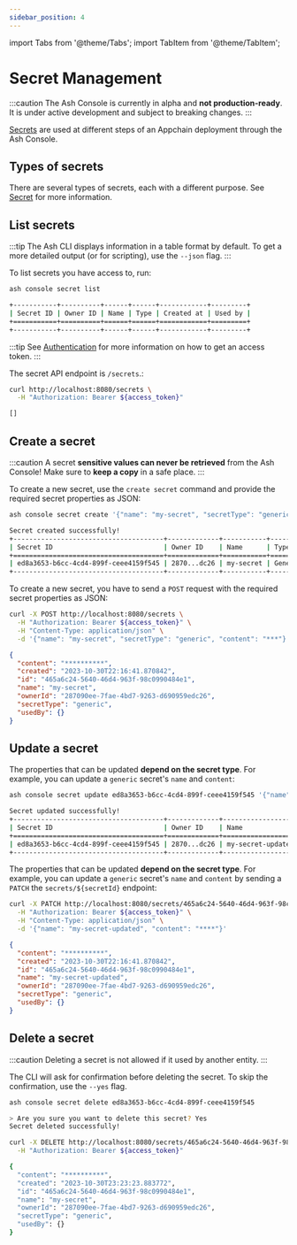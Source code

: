 ```yaml
---
sidebar_position: 4
---
```


import Tabs from '@theme/Tabs';
import TabItem from '@theme/TabItem';

# Secret Management

:::caution
The Ash Console is currently in alpha and **not production-ready**. It is under active development and subject to breaking changes.
:::

[Secrets](/docs/console/glossary#secret) are used at different steps of an Appchain deployment through the Ash Console.

## Types of secrets

There are several types of secrets, each with a different purpose. See [Secret](/docs/console/glossary#secret) for more information.

## List secrets

<Tabs groupId="ash-console-client">
  <TabItem value="ash-cli" label="Using the Ash CLI" default>

:::tip
The Ash CLI displays information in a table format by default. To get a more detailed output (or for scripting), use the `--json` flag.
:::

To list secrets you have access to, run:

```bash title="Command"
ash console secret list
```

```bash title="Output"
+-----------+----------+------+------+------------+---------+
| Secret ID | Owner ID | Name | Type | Created at | Used by |
+===========+==========+======+======+============+=========+
+-----------+----------+------+------+------------+---------+
```

  </TabItem>
  <TabItem value="ash-api" label="Using the Ash Console API">

:::tip
See [Authentication](/docs/console/tutorials/authentication?ash-console-auth-client=ash-api) for more information on how to get an access token.
:::

The secret API endpoint is `/secrets`.:

```bash title="Command"
curl http://localhost:8080/secrets \
  -H "Authorization: Bearer ${access_token}"
```

```bash title="Output"
[]
```

  </TabItem>
</Tabs>

## Create a secret

:::caution
A secret **sensitive values can never be retrieved** from the Ash Console! Make sure to **keep a copy** in a safe place.
:::

<Tabs groupId="ash-console-client">
  <TabItem value="ash-cli" label="Using the Ash CLI" default>

To create a new secret, use the `create secret` command and provide the required secret properties as JSON:

```bash title="Command"
ash console secret create '{"name": "my-secret", "secretType": "generic", "content": "***"}'
```

```bash title="Output"
Secret created successfully!
+--------------------------------------+-------------+-----------+---------+------------------+---------+
| Secret ID                            | Owner ID    | Name      | Type    | Created at       | Used by |
+======================================+=============+===========+=========+==================+=========+
| ed8a3653-b6cc-4cd4-899f-ceee4159f545 | 2870...dc26 | my-secret | Generic | 2023-10-30T21:58 | 0       |
+--------------------------------------+-------------+-----------+---------+------------------+---------+
```

</TabItem>
<TabItem value="ash-api" label="Using the Ash Console API">

To create a new secret, you have to send a `POST` request with the required secret properties as JSON:

```bash title="Command"
curl -X POST http://localhost:8080/secrets \
  -H "Authorization: Bearer ${access_token}" \
  -H "Content-Type: application/json" \
  -d '{"name": "my-secret", "secretType": "generic", "content": "***"}'
```

```json title="Output"
{
  "content": "**********",
  "created": "2023-10-30T22:16:41.870842",
  "id": "465a6c24-5640-46d4-963f-98c0990484e1",
  "name": "my-secret",
  "ownerId": "287090ee-7fae-4bd7-9263-d690959edc26",
  "secretType": "generic",
  "usedBy": {}
}
```

  </TabItem>
</Tabs>

## Update a secret

<Tabs groupId="ash-console-client">
  <TabItem value="ash-cli" label="Using the Ash CLI" default>

The properties that can be updated **depend on the secret type**. For example, you can update a `generic` secret's `name` and `content`:

```bash title="Command"
ash console secret update ed8a3653-b6cc-4cd4-899f-ceee4159f545 '{"name": "my-secret-updated", "content": "****"}'
```

```bash title="Output"
Secret updated successfully!
+--------------------------------------+-------------+-------------------+---------+------------------+---------+
| Secret ID                            | Owner ID    | Name              | Type    | Created at       | Used by |
+======================================+=============+===================+=========+==================+=========+
| ed8a3653-b6cc-4cd4-899f-ceee4159f545 | 2870...dc26 | my-secret-updated | Generic | 2023-10-30T21:58 | 0       |
+--------------------------------------+-------------+-------------------+---------+------------------+---------+
```

  </TabItem>
  <TabItem value="ash-api" label="Using the Ash Console API">

The properties that can be updated **depend on the secret type**. For example, you can update a `generic` secret's `name` and `content` by sending a `PATCH` the `secrets/${secretId}` endpoint:

```bash title="Command"
curl -X PATCH http://localhost:8080/secrets/465a6c24-5640-46d4-963f-98c0990484e1 \
  -H "Authorization: Bearer ${access_token}" \
  -H "Content-Type: application/json" \
  -d '{"name": "my-secret-updated", "content": "****"}'
```

```json title="Output"
{
  "content": "**********",
  "created": "2023-10-30T22:16:41.870842",
  "id": "465a6c24-5640-46d4-963f-98c0990484e1",
  "name": "my-secret-updated",
  "ownerId": "287090ee-7fae-4bd7-9263-d690959edc26",
  "secretType": "generic",
  "usedBy": {}
}
```

  </TabItem>
</Tabs>

## Delete a secret

:::caution
Deleting a secret is not allowed if it used by another entity.
:::

<Tabs groupId="ash-console-client">
  <TabItem value="ash-cli" label="Using the Ash CLI" default>

The CLI will ask for confirmation before deleting the secret. To skip the confirmation, use the `--yes` flag.

```bash title="Command"
ash console secret delete ed8a3653-b6cc-4cd4-899f-ceee4159f545
```

```bash title="Output"
> Are you sure you want to delete this secret? Yes
Secret deleted successfully!
```

  </TabItem>
  <TabItem value="ash-api" label="Using the Ash Console API">

```bash title="Command"
curl -X DELETE http://localhost:8080/secrets/465a6c24-5640-46d4-963f-98c0990484e1 \
  -H "Authorization: Bearer ${access_token}"
```

```bash title="Output"
{
  "content": "**********",
  "created": "2023-10-30T23:23:23.883772",
  "id": "465a6c24-5640-46d4-963f-98c0990484e1",
  "name": "my-secret",
  "ownerId": "287090ee-7fae-4bd7-9263-d690959edc26",
  "secretType": "generic",
  "usedBy": {}
}
```

  </TabItem>
</Tabs>
